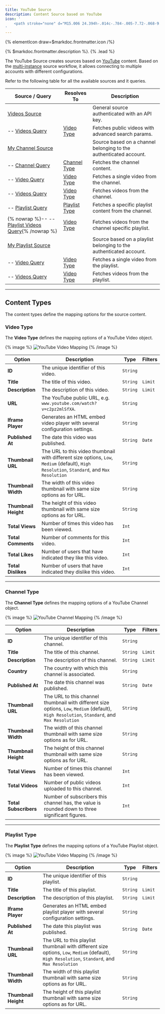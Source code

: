 ```yaml
---
title: YouTube Source
description: Content Source based on YouTube
icon: '
    <path stroke="none" d="M15.006 24.394h-.014c-.784-.005-7.72-.068-9.685-.6A4.018 4.018 0 012.48 20.97c-.515-1.93-.482-5.647-.478-5.944-.004-.295-.037-4.042.476-5.988l.002-.006c.366-1.358 1.474-2.474 2.824-2.844l.01-.003c1.943-.51 8.892-.573 9.678-.578h.014c.787.005 7.74.068 9.688.6a4.017 4.017 0 012.824 2.822c.533 1.947.484 5.703.478 6.02.004.312.035 3.995-.476 5.935l-.001.005a4.02 4.02 0 01-2.83 2.826l-.005.002c-1.942.51-8.892.573-9.678.578zM4.441 9.558c-.451 1.718-.408 5.417-.408 5.454v.027c-.014 1.026.034 3.997.409 5.404a1.98 1.98 0 001.394 1.39c1.45.392 7.099.516 9.163.53 2.07-.014 7.727-.134 9.166-.511a1.982 1.982 0 001.392-1.39c.375-1.427.422-4.384.408-5.403v-.032c.019-1.039-.018-4.044-.406-5.463l-.001-.004a1.982 1.982 0 00-1.396-1.393c-1.436-.393-7.093-.516-9.163-.53-2.068.014-7.72.134-9.163.51a2.037 2.037 0 00-1.395 1.41zm22.097 11.166zM12.41 19.113v-8.226L19.52 15l-7.11 4.113z"/>
'
---
```


{% elementIcon draw=$markdoc.frontmatter.icon /%}

{% $markdoc.frontmatter.description %}. {% .lead %}

The YouTube Source creates sources based on [YouTube](https://www.youtube.com/) content. Based on the [multi-instance](/essentials-for-yootheme-pro/addons/sources/multi-instance-sources/) source workflow, it allows connecting to multiple accounts with different configurations.

Refer to the following table for all the available sources and it queries.

| Source / Query | Resolves To | Description |
| -------------- | ----------- | ----------- |
| [Videos Source](./videos#videos-source) | | General source authenticated with an API key. |
| -- [Videos Query](./videos#videos-query) | [Video Type](#video-type) | Fetches public videos with advanced search params. |
| [My Channel Source](./mychannel#my-channel-source) | | Source based on a channel belonging to the authenticated account. |
| -- [Channel Query](./mychannel#my-channel-query) | [Channel Type](#channel-type) | Fetches the channel content. |
| -- [Video Query](./mychannel#my-channel-video-query) | [Video Type](#video-type) | Fetches a single video from the channel. |
| -- [Videos Query](./mychannel#my-channel-videos-query) | [Video Type](#video-type) | Fetches videos from the channel. |
| -- [Playlist Query](./mychannel#my-channel-playlist-query) | [Playlist Type](#playlist-type) | Fetches a specific playlist content from the channel. |
| {% nowrap %}-- -- [Playlist Videos Query](./mychannel#my-channel-playlist-videos-query){% /nowrap %} | [Video Type](#video-type) | Fetches videos from the channel specific playlist. |
| [My Playlist Source](./myplaylist#my-playlist-source) | | Source based on a playlist belonging to the authenticated account. |
| -- [Video Query](./myplaylist#my-playlist-video-query) | [Video Type](#video-type) | Fetches a single video from the playlist. |
| -- [Videos Query](./myplaylist#my-playlist-videos-query) | [Video Type](#video-type) | Fetches videos from the playlist. |

---

## Content Types

The content types define the mapping options for the source content.

### Video Type

The **Video Type** defines the mapping options of a YouTube Video object.

{% image %}
![YouTube Video Mapping](/assets/ytp/sources/youtube-type-video.webp)
{% /image %}

| Option | Description | Type | Filters |
| ------ | ----------- | ---- | ------- |
| **ID** | The unique identifier of this video. | `String` |
| **Title** | The title of this video. | `String` | `Limit` |
| **Description** | The description of this video. | `String` | `Limit` |
| **URL** | The YouTube public URL, e.g. `www.youtube.com/watch?v=c2pz2mlSfXA`. | `String` |
| **Iframe Player** | Generates an HTML embed video player with several configuration settings. | `String` |
| **Published At** | The date this video was published. | `String` | `Date` |
| **Thumbnail URL** | The URL to this video thumbnail with different size options, `Low`, `Medium` (default), `High Resolution`, `Standard`, and `Max Resolution` | `String` |
| **Thumbnail Width** | The width of this video thumbnail with same size options as for URL. | `String` |
| **Thumbnail Height** | The height of this video thumbnail with same size options as for URL. | `String` |
| **Total Views** | Number of times this video has been viewed. | `Int` |
| **Total Comments** | Number of comments for this video. | `Int` |
| **Total Likes** | Number of users that have indicated they like this video. | `Int` |
| **Total Dislikes** | Number of users that have indicated they dislike this video. | `Int` |

---

### Channel Type

The **Channel Type** defines the mapping options of a YouTube Channel object.

{% image %}
![YouTube Channel Mapping](/assets/ytp/sources/youtube-type-channel.webp)
{% /image %}

| Option | Description | Type | Filters |
| ------ | ----------- | ---- | ------- |
| **ID** | The unique identifier of this channel. | `String` |
| **Title** | The title of this channel. | `String` | `Limit` |
| **Description** | The description of this channel. | `String` | `Limit` |
| **Country** | The country with which this channel is associated. | `String` |
| **Published At** | The date this channel was published. | `String` | `Date` |
| **Thumbnail URL** | The URL to this channel thumbnail with different size options, `Low`, `Medium` (default), `High Resolution`, `Standard`, and `Max Resolution` | `String` |
| **Thumbnail Width** | The width of this channel thumbnail with same size options as for URL. | `String` |
| **Thumbnail Height** | The height of this channel thumbnail with same size options as for URL. | `String` |
| **Total Views** | Number of times this channel has been viewed. | `Int` |
| **Total Videos** | Number of public videos uploaded to this channel. | `Int` |
| **Total Subscribers** | Number of subscribers this channel has, the value is rounded down to three significant figures. | `Int` |

---

### Playlist Type

The **Playlist Type** defines the mapping options of a YouTube Playlist object.

{% image %}
![YouTube Video Mapping](/assets/ytp/sources/youtube-type-playlist.webp)
{% /image %}

| Option | Description | Type | Filters |
| ------ | ----------- | ---- | ------- |
| **ID** | The unique identifier of this playlist. | `String` |
| **Title** | The title of this playlist. | `String` | `Limit` |
| **Description** | The description of this playlist. | `String` | `Limit` |
| **Iframe Player** | Generates an HTML embed playlist player with several configuration settings. | `String` |
| **Published At** | The date this playlist was published. | `String` | `Date` |
| **Thumbnail URL** | The URL to this playlist thumbnail with different size options, `Low`, `Medium` (default), `High Resolution`, `Standard`, and `Max Resolution` | `String` |
| **Thumbnail Width** | The width of this playlist thumbnail with same size options as for URL. | `String` |
| **Thumbnail Height** | The height of this playlist thumbnail with same size options as for URL. | `String` |
